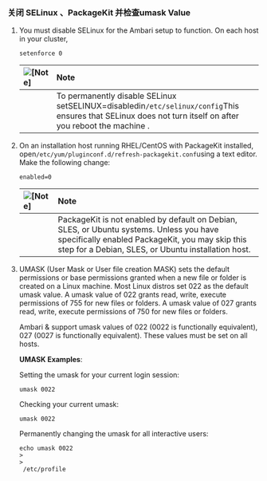 ### 关闭 SELinux 、PackageKit 并检查umask Value

1. You must disable SELinux for the Ambari setup to function. On each host in your cluster,

   ```
   setenforce 0
   ```

   | ![](https://docs.hortonworks.com/HDPDocuments/Ambari-2.5.0.3/bk_ambari-installation/common/images/admon/note.png "\[Note\]") | Note |
   | :--- | :--- |
   |  | To permanently disable SELinux setSELINUX=disabledin`/etc/selinux/config`This ensures that SELinux does not turn itself on after you reboot the machine . |

2. On an installation host running RHEL/CentOS with PackageKit installed, open`/etc/yum/pluginconf.d/refresh-packagekit.conf`using a text editor. Make the following change:

   ```
   enabled=0
   ```

   | ![](https://docs.hortonworks.com/HDPDocuments/Ambari-2.5.0.3/bk_ambari-installation/common/images/admon/note.png "\[Note\]") | Note |
   | :--- | :--- |
   |  | PackageKit is not enabled by default on Debian, SLES, or Ubuntu systems. Unless you have specifically enabled PackageKit, you may skip this step for a Debian, SLES, or Ubuntu installation host. |

3. UMASK \(User Mask or User file creation MASK\) sets the default permissions or base permissions granted when a new file or folder is created on a Linux machine. Most Linux distros set 022 as the default umask value. A umask value of 022 grants read, write, execute permissions of 755 for new files or folders. A umask value of 027 grants read, write, execute permissions of 750 for new files or folders.

   Ambari & support umask values of 022 \(0022 is functionally equivalent\), 027 \(0027 is functionally equivalent\). These values must be set on all hosts.

   **UMASK Examples**:

   Setting the umask for your current login session:

   ```
   umask 0022
   ```

   Checking your current umask:

   ```
   umask 0022
   ```

   Permanently changing the umask for all interactive users:

   ```
   echo umask 0022 
   >
   >
    /etc/profile
   ```



